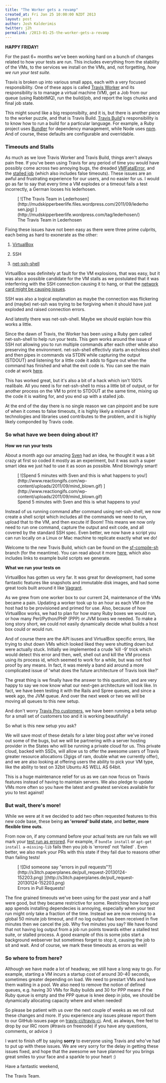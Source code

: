 ```yaml
---
title: "The Worker gets a revamp"
created_at: Fri Jan 25 10:00:00 NZDT 2013
layout: post
author: Josh Kalderimis
twitter: j2h
permalink: /2013-01-25-the-worker-gets-a-revamp
---
```


**HAPPY FRIDAY!**

For the past 6+ months we've been working hard on a bunch of changes related to how your tests are run. This includes everything from the stability of the VMs, to the services we install on the VMs, and, not forgetting, _how we run your test suite._

Travis is broken up into various small apps, each with a very focused responsibility. One of these apps is called [Travis Worker](https://github.com/travis-ci/travis-worker) and its responsibility is to manage a virtual machine (VM), get a Job from our queue (using RabbitMQ), run the build/job, and report the logs chunks and final job state.

This might sound like a big responsibilty, and it is, but there is another piece to the worker puzzle, and that is Travis Build. [Travis Build](https://github.com/travis-ci/travis-build)'s responsibility is to know how to run a build for a particular language. For example, a Ruby project uses [Bundler](http://bundler.io/) for dependency management, while Node uses [npm](https://npmjs.org/). And of course, these defaults are configurable and overridable.

### Timeouts and Stalls

As much as we love Travis Worker and Travis Build, things aren't always pain free. If you've been using Travis for any period of time you would have possibly come across two annoying bugs, the dreaded [VMFatalError](https://travis-ci.org/westoque/phantomjs.rb/builds/3614255), and the [stalled job](https://travis-ci.org/rootpy/rootpy/jobs/3606285/#L31) (which also includes false timeouts). These issues are an awful and frustrating experience for our users, and no easier for us. I would go as far to say that every time a VM explodes or a timeout fails a test incorrectly, a German looses his lederhosen.

<figure class="small right">
  [ ![The Travis Team in Lederhosen](http://mudskipperbeerlife.files.wordpress.com/2011/09/lederhosen.jpg) ](http://mudskipperbeerlife.wordpress.com/tag/lederhosen/)
  <figcaption>The Travis Team in Lederhosen</figcaption>
</figure>

Fixing these issues have not been easy as there were three prime culprits, each being as hard to exonerate as the other:

  1. [VirtualBox](https://www.virtualbox.org/)
  
  2. SSH
  
  3. [net-ssh-shell](https://github.com/mitchellh/net-ssh-shell/)

VirtualBox was definitely at fault for the VM explosions, that was easy, but it was also a possible candidate for the VM stalls as we postulated that it was interferring with the SSH connection causing it to hang, or that the [network card might be causing issues](https://github.com/mitchellh/vagrant/issues/391). 

SSH was also a logical explanation as maybe the connection was flickering and (maybe) net-ssh was trying to be forgiving when it should have just exploded and raised connection errors.

And latestly there was net-ssh-shell. Maybe we should explain how this works a little.

Since the dawn of Travis, the Worker has been using a Ruby gem called net-ssh-shell to help run your tests. This gem works around the issue of SSH not allowing you to run multiple commands after each other while also preserving the environment. net-ssh-shell effectivly starts an echoless shell and then pipes in commands via STDIN while capturing the output (STDOUT) and listening for a little code it adds to figure out when the command has finished and what the exit code is. You can see the main code at work [here](https://github.com/mitchellh/net-ssh-shell/blob/master/lib/net/ssh/shell/process.rb#L44-46).

This has worked great, but it's also a bit of a hack which isn't 100% realibale. All you need is for net-ssh-shell to miss a little bit of output, or for another process on the VM to print to STDOUT at the same time, mixing up the code it is waiting for, and you end up with a stalled job.

At the end of the day there is no single reason we can pinpoint and be sure of when it comes to false timeouts, it is highly likely a mixture of technologies and libraries used contributes to the problem, and it is highly likely componded by Travis code.

### So what have we been doing about it?

**How we run your tests**

About a month ago our amazing [Sven](http://twitter.com/svenfuchs) had an idea, he thought it was a bit crazy at first so coded it mostly as an experiment, but it was such a super smart idea we just had to use it as soon as possible. Mind blowingly smart!

<figure class="small right">
  [ ![Spend 5 minutes with Sven and this is what happens to you!](http://www.reactiongifs.com/wp-content/uploads/2011/09/mind_blown.gif) ](http://www.reactiongifs.com/wp-content/uploads/2011/09/mind_blown.gif)
  <figcaption>Spend 5 minutes with Sven and this is what happens to you!</figcaption>
</figure>

Instead of us running command after command using net-ssh-shell, we now create a shell script which includes all the commands we need to run, upload that to the VM, and then excute it! Boom! This means we now only need to run one command, capture the output and exit code, and all covered by the standard SSH spec. Even better, we now have a script you can run locally on a Linux or Mac machine to replicate exactly what we do!

Welcome to the new Travis Build, which can be found on the [sf-compile-sh](https://github.com/travis-ci/travis-build/tree/sf-compile-sh) branch (for the meantime). You can read about it more [here](https://github.com/travis-ci/travis-build/pull/60), which also includes links to example build scripts we generate.


**What we run your tests on**

VirtualBox has gotten us very far. It was great for development, had some fantastic features like snapshots and immutable disk images, and had some great tools built around it like [Vagrant](http://www.vagrantup.com/).

As we grew from one worker box to our current 24, maintenance of the VMs became a pain. Updating a worker took up to an hour as each VM on the host had to be provisioned and primed for use. Also, because of how VirtualBox works, we had to plan for how many Ruby boxes we would run, or how many Perl/Python/PHP (PPP) or JVM boxes we needed. To make a long story short, we could not easily dynamically decide what builds a host box could or would run. 

And of course there are the API isuses and VirtualBox specific errors, like trying to shut down VMs which looked liked they were shutting down but were actually stuck. Initially we implemented a crude 'kill -9' trick which would detect this error and then, well, shell out and kill the VM process using its process id, which seemed to work for a while, but was not fool proof by any means. In fact, it was merely a band aid around a more complicated issue of 'what does the future architecture of Travis look like?'

The great thing is we finally have the answer to this question, and are very happy to say we now know what our next-gen architecture will look like. In fact, we have been testing it with the Rails and Spree queues, and since a week ago, the JVM queue. And over the next week or two we will be moving all queues to this new setup.

And don't worry [Travis Pro customers](/2012-10-25-the-travis-plans/), we have been running a beta setup for a small set of customers too and it is working beautifully!

So what is this new setup you ask?

We will save most of these details for a later blog post after we've ironed out some of the bugs, but we will be partnering with a server hosting provider in the States who will be running a private cloud for us. This private cloud, backed with SSDs, will allow us to offer the awesome users of Travis greater resource allocations (3gigs of ram, double what we currently offer), and we are also looking at offering users the ability to pick your VM type, like the ability to test on 32bit Ubuntu AS WELL AS 64bit.

This is a huge maintenance relief for us as we can now focus on Travis features instead of having to maintain servers. We also pledge to update VMs more often so you have the latest and greatest services available for you to test against!

### But wait, there's more!

While we were at it we decided to add two often requested features to this new code base, these being **an 'errored' build state**, and **better, more flexible time outs**.

From now on, if any command before your actual tests are run fails we will mark your [test run as errored](https://travis-ci.org/Feldspar/feldspar-compiler/builds/4277473). For example, if `bundle install` or `apt-get install a-missing-lib` fails then you job is 'errored' not 'failed' . Even better, we also mark your PRs with this state if they fail due to reasons other than failing tests!

<figure class="small right">
  [ ![Did someone say "errors in pull requests"?](http://s3itch.paperplanes.de/pull_request-20130124-152203.png) ](http://s3itch.paperplanes.de/pull_request-20130124-152203.png)
  <figcaption>Errors in Pull Requests!</figcaption>
</figure>

The fine grained timeouts we've been using for the past year and a half were good, but they became restrictive for some. Restricting how long your app spends installing dependecies is annoying, especially when your test run might only take a fraction of the time. Instead we are now moving to a global 50 minute job timeout, and if no log output has been received in five minutes then we cancel the job. Why five minutes you say? We have found that not having log output from a job run points towards either a stalled test suite, or stalled process. A good example of this is some jobs start a background webserver but sometimes forget to stop it, causing the job to sit and wait. And of course, we mark these timeouts as errors as well!

### So where to from here?

Although we have made a lot of headway, we still have a long way to go. For example, starting a VM incurs a startup cost of around 30-40 seconds, sometimes greater depending on load. We need to prestart VMs and have them waiting in a pool. We also need to remove the notion of defined queues, e.g. having 30 VMs for Ruby builds and 30 for PPP means if the Ruby queue is empty and the PPP queue is knee deep in jobs, we should be dynamically allocating capacity where and when needed!

So please be patient with us over the next couple of weeks as we roll out these changes and more. If you experience any issues please report them to our GitHub issues page on [travis-ci/travis-ci](https://github.com/travis-ci/travis-ci/issues?direction=desc&labels=feature-request&sort=updated&state=open). And, as always, free feel to drop by our IRC room (#travis on freenode) if you have any questions, comments, or advice :)

I want to finish off by saying **sorry** to everyone using Travis and who've had to put up with these issues. We are very sorry for the delay in getting these issues fixed, and hope that the awesome we have planned for you brings great smiles to your face and a sparkle to your heart :)

Have a fantastic weekend,

The Travis Team.
